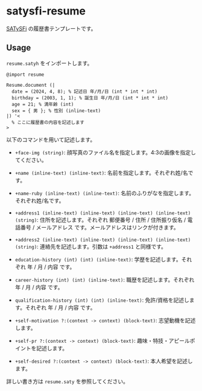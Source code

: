 # satysfi-resume

[SATySFi](https://github.com/gfngfn/SATySFi) の履歴書テンプレートです。

## Usage

`resume.satyh` をインポートします。

```
@import resume
```

```
Resume.document (|
  date = (2024, 4, 8); % 記述日 年/月/日 (int * int * int)
  birthday = (2003, 1, 1); % 誕生日 年/月/日 (int * int * int)
  age = 21; % 満年齢 (int)
  sex = { 男 }; % 性別 (inline-text)
|) '<
  % ここに履歴書の内容を記述します
>
```

以下のコマンドを用いて記述します。

- `+face-img (string)`: 顔写真のファイル名を指定します。4:3の画像を指定してください。
- `+name (inline-text) (inline-text)`: 名前を指定します。それぞれ姓/名です。
- `+name-ruby (inline-text) (inline-text)`: 名前のふりがなを指定します。それぞれ姓/名です。
- `+address1 (inline-text) (inline-text) (inline-text) (inline-text) (string)`:
  住所を記述します。それぞれ 郵便番号 / 住所 / 住所振り仮名 / 電話番号 / メールアドレス です。メールアドレスはリンクが付きます。
- `+address2 (inline-text) (inline-text) (inline-text) (inline-text) (string)`:
  連絡先を記述します。引数は `+address1` と同様です。

- `education-history (int) (int) (inline-text)`:
  学歴を記述します。それぞれ 年 / 月 / 内容 です。
- `career-history (int) (int) (inline-text)`:
  職歴を記述します。それぞれ 年 / 月 / 内容 です。
- `qualification-history (int) (int) (inline-text)`:
  免許/資格を記述します。それぞれ 年 / 月 / 内容 です。
- `+self-motivation ?:(context -> context) (block-text)`:
  志望動機を記述します。 
- `+self-pr ?:(context -> context) (block-text)`:
  趣味・特技・アピールポイントを記述します。
- `+self-desired ?:(context -> context) (block-text)`:
  本人希望を記述します。

詳しい書き方は `resume.saty` を参照してください。
